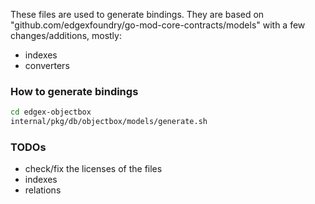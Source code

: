 These files are used to generate bindings. 
They are based on "github.com/edgexfoundry/go-mod-core-contracts/models" with a few changes/additions, mostly:
* indexes
* converters  

### How to generate bindings
```bash
cd edgex-objectbox
internal/pkg/db/objectbox/models/generate.sh
```

### TODOs
* check/fix the licenses of the files
* indexes
* relations